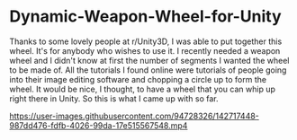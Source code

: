 # Dynamic-Weapon-Wheel-for-Unity
Thanks to some lovely people at r/Unity3D, I was able to put together this wheel. It's for anybody who wishes to use it. I recently needed a weapon wheel and I didn't know at first the number of segments I wanted the wheel to be made of. 
All the tutorials I found online were tutorials of people going into their image editing software and chopping a circle up to form the wheel. 
It would be nice, I thought, to have a wheel that you can whip up right there in Unity. 
So this is what I came up with so far.


https://user-images.githubusercontent.com/94728326/142717448-987dd476-fdfb-4026-99da-17e515567548.mp4

